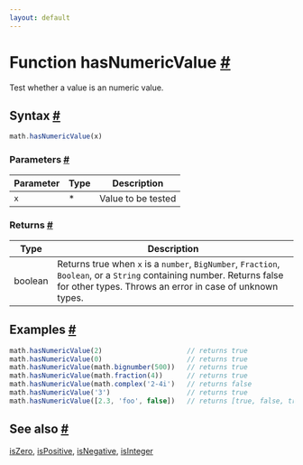 ```yaml
---
layout: default
---
```


<!-- Note: This file is automatically generated from source code comments. Changes made in this file will be overridden. -->

<h1 id="function-hasnumericvalue">Function hasNumericValue <a href="#function-hasnumericvalue" title="Permalink">#</a></h1>

Test whether a value is an numeric value.


<h2 id="syntax">Syntax <a href="#syntax" title="Permalink">#</a></h2>

```js
math.hasNumericValue(x)
```

<h3 id="parameters">Parameters <a href="#parameters" title="Permalink">#</a></h3>

Parameter | Type | Description
--------- | ---- | -----------
`x` | * | Value to be tested

<h3 id="returns">Returns <a href="#returns" title="Permalink">#</a></h3>

Type | Description
---- | -----------
boolean | Returns true when `x` is a `number`, `BigNumber`, `Fraction`, `Boolean`, or a `String` containing number. Returns false for other types. Throws an error in case of unknown types.


<h2 id="examples">Examples <a href="#examples" title="Permalink">#</a></h2>

```js
math.hasNumericValue(2)                     // returns true
math.hasNumericValue(0)                     // returns true
math.hasNumericValue(math.bignumber(500))   // returns true
math.hasNumericValue(math.fraction(4))      // returns true
math.hasNumericValue(math.complex('2-4i')   // returns false
math.hasNumericValue('3')                   // returns true
math.hasNumericValue([2.3, 'foo', false])   // returns [true, false, true]
```


<h2 id="see-also">See also <a href="#see-also" title="Permalink">#</a></h2>

[isZero](isZero.html),
[isPositive](isPositive.html),
[isNegative](isNegative.html),
[isInteger](isInteger.html)
